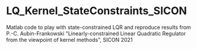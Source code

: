 # LQ_Kernel_StateConstraints_SICON
Matlab code to play with state-constrained LQR and reproduce results from P.-C. Aubin-Frankowski "Linearly-constrained Linear Quadratic Regulator from the viewpoint of kernel methods", SICON 2021
